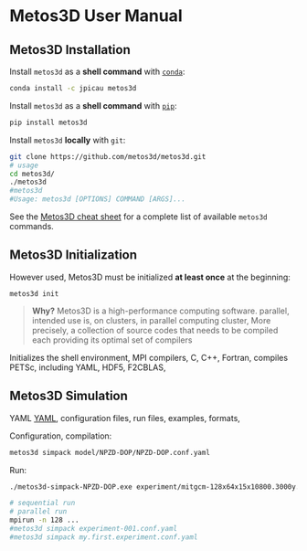 # Metos3D User Manual

## Metos3D Installation

Install `metos3d` as a **shell command** with [`conda`](https://conda.io/miniconda.html):

```sh
conda install -c jpicau metos3d
```

Install `metos3d` as a **shell command** with [`pip`](https://pip.pypa.io/en/stable/quickstart/):

```sh
pip install metos3d
```

Install `metos3d` **locally** with `git`:

```sh
git clone https://github.com/metos3d/metos3d.git
# usage
cd metos3d/
./metos3d
#metos3d 
#Usage: metos3d [OPTIONS] COMMAND [ARGS]...
```

See the [Metos3D cheat sheet](metos3d-cheat-sheet.md) for a complete list of available `metos3d` commands.

## Metos3D Initialization

However used, Metos3D must be initialized **at least once** at the beginning:

```
metos3d init
```

> **Why?** Metos3D is a high-performance computing software.
> parallel,
> intended use is, on clusters, in parallel
> computing cluster,
> More precisely, a collection of source codes that needs to be compiled
> each providing its optimal set of compilers
> 

Initializes the shell environment,
MPI compilers, C, C++, Fortran,
compiles PETSc, including YAML, HDF5,
F2CBLAS,

## Metos3D Simulation

YAML [YAML](http://yaml.org/), configuration files, run files, examples, formats,

Configuration, compilation:

```sh
metos3d simpack model/NPZD-DOP/NPZD-DOP.conf.yaml
```

Run:

```sh
./metos3d-simpack-NPZD-DOP.exe experiment/mitgcm-128x64x15x10800.3000y.run.yaml 

# sequential run
# parallel run
mpirun -n 128 ...
#metos3d simpack experiment-001.conf.yaml
#metos3d simpack my.first.experiment.conf.yaml
```


